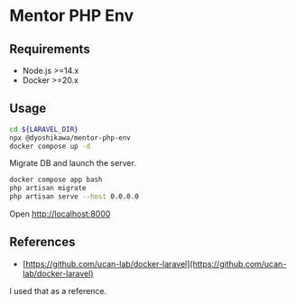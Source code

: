 # Mentor PHP Env

## Requirements

- Node.js >=14.x
- Docker >=20.x

## Usage

```bash
cd ${LARAVEL_DIR}
npx @dyoshikawa/mentor-php-env
docker compose up -d
```

Migrate DB and launch the server.

```bash
docker compose app bash
php artisan migrate
php artisan serve --host 0.0.0.0
```

Open [http://localhost:8000](http://localhost:8000)

## References

- [https://github.com/ucan-lab/docker-laravel](https://github.com/ucan-lab/docker-laravel)

I used that as a reference.
